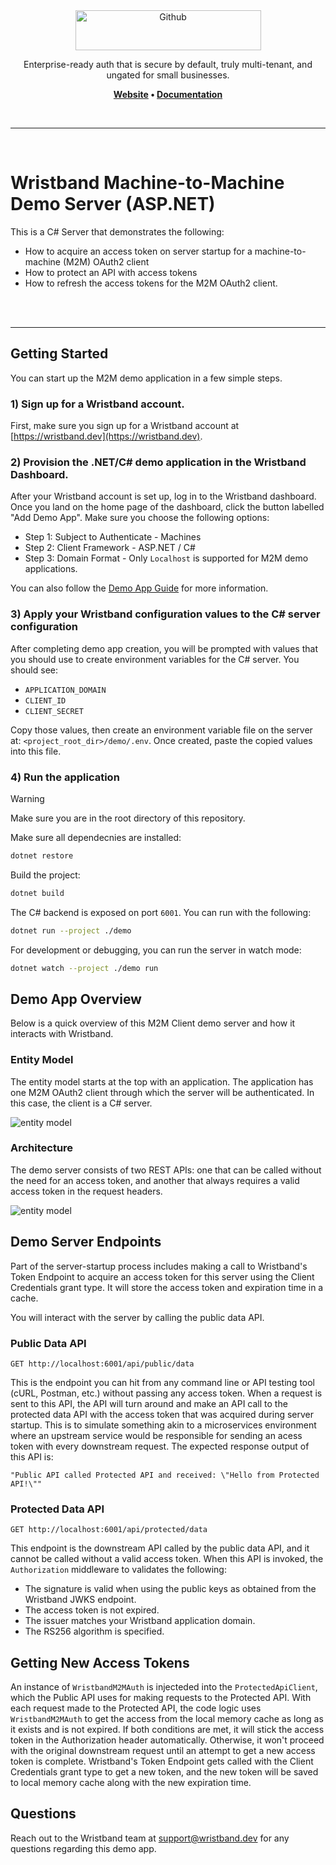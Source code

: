 <div align="center">
  <a href="https://wristband.dev">
    <picture>
      <img src="https://assets.wristband.dev/images/email_branding_logo_v1.png" alt="Github" width="297" height="64">
    </picture>
  </a>
  <p align="center">
    Enterprise-ready auth that is secure by default, truly multi-tenant, and ungated for small businesses.
  </p>
  <p align="center">
    <b>
      <a href="https://wristband.dev">Website</a> • 
      <a href="https://docs.wristband.dev/">Documentation</a>
    </b>
  </p>
</div>

<br/>

---

<br/>

# Wristband Machine-to-Machine Demo Server (ASP.NET)

This is a C# Server that demonstrates the following:
- How to acquire an access token on server startup for a machine-to-machine (M2M) OAuth2 client
- How to protect an API with access tokens
- How to refresh the access tokens for the M2M OAuth2 client.

<br/>
<br>
<hr />

## Getting Started

You can start up the M2M demo application in a few simple steps.

### 1) Sign up for a Wristband account.

First, make sure you sign up for a Wristband account at [https://wristband.dev](https://wristband.dev).

### 2) Provision the .NET/C# demo application in the Wristband Dashboard.

After your Wristband account is set up, log in to the Wristband dashboard.  Once you land on the home page of the dashboard, click the button labelled "Add Demo App".  Make sure you choose the following options:

- Step 1: Subject to Authenticate - Machines
- Step 2: Client Framework - ASP.NET / C#
- Step 3: Domain Format  - Only `Localhost` is supported for M2M demo applications.

You can also follow the [Demo App Guide](https://docs.wristband.dev/docs/setting-up-a-demo-app) for more information.

### 3) Apply your Wristband configuration values to the C# server configuration

After completing demo app creation, you will be prompted with values that you should use to create environment variables for the C# server. You should see:

- `APPLICATION_DOMAIN`
- `CLIENT_ID`
- `CLIENT_SECRET`

Copy those values, then create an environment variable file on the server at: `<project_root_dir>/demo/.env`. Once created, paste the copied values into this file.

### 4) Run the application

> [!WARNING]
> Make sure you are in the root directory of this repository.

Make sure all dependecnies are installed:

```bash
dotnet restore
```

Build the project:

```bash
dotnet build
```

The C# backend is exposed on port `6001`. You can run with the following:

```bash
dotnet run --project ./demo
```

For development or debugging, you can run the server in watch mode:

```bash
dotnet watch --project ./demo run
```

## Demo App Overview

Below is a quick overview of this M2M Client demo server and how it interacts with Wristband.

### Entity Model

The entity model starts at the top with an application.  The application has one M2M OAuth2 client through which the server will be authenticated.  In this case, the client is a C# server.

<picture>
  <source media="(prefers-color-scheme: dark)" srcset="https://assets.wristband.dev/docs/GitHub+READMEs/m2m-demo-app/common/m2m-demo-app-entity-model-dark.png">
  <source media="(prefers-color-scheme: light)" srcset="https://assets.wristband.dev/docs/GitHub+READMEs/m2m-demo-app/common/m2m-demo-app-entity-model-light.png">
  <img alt="entity model" src="https://assets.wristband.dev/docs/GitHub+READMEs/m2m-demo-app/common/m2m-demo-app-entity-model-light.png">
</picture>

### Architecture

The demo server consists of two REST APIs: one that can be called without the need for an access token, and another that always requires a valid access token in the request headers.

<picture>
  <source media="(prefers-color-scheme: dark)" srcset="https://assets.wristband.dev/docs/GitHub+READMEs/m2m-demo-app/common/m2m-demo-app-architecture-dark.png">
  <source media="(prefers-color-scheme: light)" srcset="https://assets.wristband.dev/docs/GitHub+READMEs/m2m-demo-app/common/m2m-demo-app-architecture-light.png">
  <img alt="entity model" src="https://assets.wristband.dev/docs/GitHub+READMEs/m2m-demo-app/common/m2m-demo-app-architecture-light.png">
</picture>


## Demo Server Endpoints

Part of the server-startup process includes making a call to Wristband's Token Endpoint to acquire an access token for this server using the Client Credentials grant type.  It will store the access token and expiration time in a cache.

You will interact with the server by calling the public data API.

### Public Data API

`GET http://localhost:6001/api/public/data`

This is the endpoint you can hit from any command line or API testing tool (cURL, Postman, etc.) without passing any access token.  When a request is sent to this API, the API will turn around and make an API call to the protected data API with the access token that was acquired during server startup.  This is to simulate something akin to a microservices environment where an upstream service would be responsible for sending an acess token with every downstream request. The expected response output of this API is:

`"Public API called Protected API and received: \"Hello from Protected API!\""`

### Protected Data API

`GET http://localhost:6001/api/protected/data`

This endpoint is the downstream API called by the public data API, and it cannot be called without a valid access token.  When this API is invoked, the `Authorization` middleware to validates the following:
- The signature is valid when using the public keys as obtained from the Wristband JWKS endpoint.
- The access token is not expired.
- The issuer matches your Wristband application domain.
- The RS256 algorithm is specified.

## Getting New Access Tokens

An instance of `WristbandM2MAuth` is injecteded into the `ProtectedApiClient`, which the Public API uses for making requests to the Protected API.  With each request made to the Protected API, the code logic uses `WristbandM2MAuth` to get the access from the local memory cache as long as it exists and is not expired.  If both conditions are met, it will stick the access token in the Authorization header automatically.  Otherwise, it won't proceed with the original downstream request until an attempt to get a new access token is complete.  Wristband's Token Endpoint gets called with the Client Credentials grant type to get a new token, and the new token will be saved to local memory cache along with the new expiration time.

## Questions

Reach out to the Wristband team at <support@wristband.dev> for any questions regarding this demo app.

<br/>
